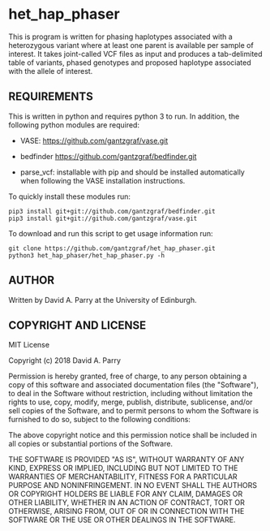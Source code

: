 # het_hap_phaser

This is program is written for phasing haplotypes associated with a 
heterozygous variant where at least one parent is available per sample of 
interest. It takes joint-called VCF files as input and produces a tab-delimited 
table of variants, phased genotypes and proposed haplotype associated with the 
allele of interest.
                       
## REQUIREMENTS

This is written in python and requires python 3 to run. In addition, the 
following python modules are required:

* VASE:         https://github.com/gantzgraf/vase.git

* bedfinder     https://github.com/gantzgraf/bedfinder.git

* parse_vcf:    installable with pip and should be installed automatically when
                following the VASE installation instructions.

To quickly install these modules run:

    pip3 install git+git://github.com/gantzgraf/bedfinder.git 
    pip3 install git+git://github.com/gantzgraf/vase.git    

To download and run this script to get usage information run:

    git clone https://github.com/gantzgraf/het_hap_phaser.git
    python3 het_hap_phaser/het_hap_phaser.py -h

## AUTHOR

Written by David A. Parry at the University of Edinburgh. 

## COPYRIGHT AND LICENSE

MIT License

Copyright (c) 2018 David A. Parry

Permission is hereby granted, free of charge, to any person obtaining a copy
of this software and associated documentation files (the "Software"), to deal
in the Software without restriction, including without limitation the rights
to use, copy, modify, merge, publish, distribute, sublicense, and/or sell
copies of the Software, and to permit persons to whom the Software is
furnished to do so, subject to the following conditions:

The above copyright notice and this permission notice shall be included in all
copies or substantial portions of the Software.

THE SOFTWARE IS PROVIDED "AS IS", WITHOUT WARRANTY OF ANY KIND, EXPRESS OR
IMPLIED, INCLUDING BUT NOT LIMITED TO THE WARRANTIES OF MERCHANTABILITY,
FITNESS FOR A PARTICULAR PURPOSE AND NONINFRINGEMENT. IN NO EVENT SHALL THE
AUTHORS OR COPYRIGHT HOLDERS BE LIABLE FOR ANY CLAIM, DAMAGES OR OTHER
LIABILITY, WHETHER IN AN ACTION OF CONTRACT, TORT OR OTHERWISE, ARISING FROM,
OUT OF OR IN CONNECTION WITH THE SOFTWARE OR THE USE OR OTHER DEALINGS IN THE
SOFTWARE.



